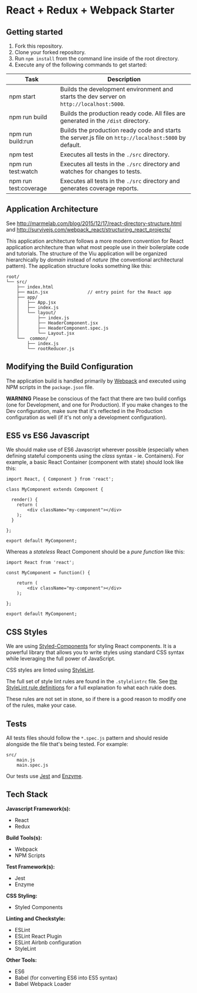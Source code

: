 # React + Redux + Webpack Starter

## Getting started

1. Fork this repository.
2. Clone your forked repository.
3. Run ```npm install``` from the command line inside of the root directory.
4. Execute any of the following commands to get started:

| Task                  | Description
| -------------         | -------------
| npm start             | Builds the development environment and starts the dev server on `http://localhost:5000`.
| npm run build         | Builds the production ready code. All files are generated in the `/dist` directory.
| npm run build:run     | Builds the production ready code and starts the server.js file on `http://localhost:5000` by default.
| npm test              | Executes all tests in the `./src` directory.
| npm run test:watch    | Executes all tests in the `./src` directory and watches for changes to tests.
| npm run test:coverage | Executes all tests in the `./src` directory and generates coverage reports.


## Application Architecture

See http://marmelab.com/blog/2015/12/17/react-directory-structure.html
and http://survivejs.com/webpack_react/structuring_react_projects/

This application architecture follows a more modern convention for React application architecture than what most people use in their boilerplate code and tutorials. The structure of the Viu application will be organized hierarchically by _domain_ instead of _nature_ (the conventional architectural pattern).
The application structure looks something like this:

```
root/
└── src/
    ├── index.html
    ├── main.jsx               // entry point for the React app
    ├── app/
    │   ├── App.jsx
    │   ├── index.js
    │   └── layout/
    │       ├── index.js
    │       ├── HeaderComponent.jsx
    │       ├── HeaderComponent.spec.js
    │       └── Layout.jsx
    └──  common/
        ├── index.js
        └── rootReducer.js
```

## Modifying the Build Configuration

The application build is handled primarily by [Webpack][Webpack] and executed using NPM scripts in the ```package.json``` file.

**WARNING** Please be conscious of the fact that there are two build configs (one for Development, and one for Production). If you make changes to the Dev configuration, make sure that it's reflected in the Production configuration as well (if it's not only a development configuration).


## ES5 vs ES6 Javascript

We should make use of ES6 Javascript wherever possible (especially when defining stateful components using the _class_ syntax - ie. Containers). For example, a basic React Container (component with state) should look like this:

```
import React, { Component } from 'react';

class MyComponent extends Component {

  render() {
    return (
        <div className="my-component"></div>
    );
  }

};

export default MyComponent;
```

Whereas a _stateless_ React Component should be a _pure function_ like this:

```
import React from 'react';

const MyComponent = function() {

    return (
        <div className="my-component"></div>
    );

};

export default MyComponent;
```

## CSS Styles

We are using [Styled-Components][Styled-Components] for styling React components. It is a powerful library that allows you to write styles using standard CSS syntax while leveraging the full power of JavaScript.

CSS styles are linted using [StyleLint][StyleLint].

The full set of style lint rules are found in the ```.stylelintrc``` file. See [the StyleLint rule definitions][StyleLintDefs] for a full explanation fo what each rukle does.

These rules are not set in stone, so if there is a good reason to modify one of the rules, make your case.


## Tests

All tests files should follow the ```*.spec.js``` pattern and should reside alongside the file that's being tested. For example:

```
src/
    main.js
    main.spec.js
```

Our tests use [Jest][Jest] and [Enzyme][Enzyme].


## Tech Stack

**Javascript Framework(s):**
- React
- Redux

**Build Tools(s):**
- Webpack
- NPM Scripts

**Test Framework(s):**
- Jest
- Enzyme

**CSS Styling:**
- Styled Components

**Linting and Checkstyle:**
- ESLint
- ESLint React Plugin
- ESLint Airbnb configuration
- StyleLint

**Other Tools:**
- ES6
- Babel (for converting ES6 into ES5 syntax)
- Babel Webpack Loader



[Styled-Components]: https://www.styled-components.com/
[StyleLint]: https://github.com/stylelint/stylelint
[StyleLintDefs]: https://github.com/stylelint/stylelint/blob/master/docs/user-guide/rules.md
[Webpack]: https://webpack.github.io/
[Jest]: http://facebook.github.io/jest/
[Enzyme]: http://airbnb.io/enzyme/
